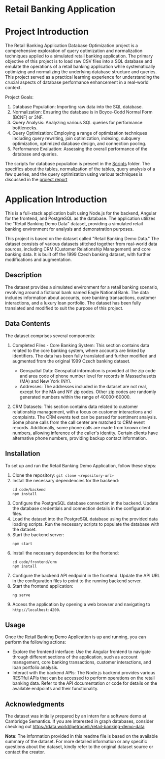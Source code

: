 # Retail Banking Application

# Project Introduction

The Retail Banking Application Database Optimization project is a comprehensive exploration of query optimization and normalization techniques applied to a simulated retail banking application. The primary objective of this project is to load raw CSV files into a SQL database and emulate the operations of a retail banking application while systematically optimizing and normalizing the underlying database structure and queries. This project served as a practical learning experience for understanding the crucial aspects of database performance enhancement in a real-world context.

Project Goals: 
1. Database Population: Importing raw data into the SQL database.
2. Normalization: Ensuring the database is in Boyce-Codd Normal Form (BCNF) or 3NF.
3. Query Analysis: Analyzing various SQL queries for performance bottlenecks.
4. Query Optimization: Employing a range of optimization techniques including query rewriting, join optimization, indexing, subquery optimization, optimized database design, and connection pooling.
5. Performance Evaluation: Assessing the overall performance of the database and queries.

The scripts for database population is present in the [Scripts](./scripts/) folder.
The specifics about the tables, normalization of the tables, query analysis of a few queries, and the query optimization using various techniques is discussed in the [project report](./Project%20Report.pdf)

# Application Introduction

This is a full-stack application built using Node.js for the backend, Angular for the frontend, and PostgreSQL as the database. The application utilizes the "Retail Banking Demo Data" dataset, providing a simulated retail banking environment for analysis and demonstration purposes.

This project is based on the dataset called "Retail Banking Demo Data." The dataset consists of various datasets stitched together from real-world data sources, including CRM (Customer Relationship Management) and core banking data. It is built off the 1999 Czech banking dataset, with further modifications and augmentation.

## Description

The dataset provides a simulated environment for a retail banking scenario, revolving around a fictional bank named Eagle National Bank. The data includes information about accounts, core banking transactions, customer interactions, and a luxury loan portfolio. The dataset has been fully translated and modified to suit the purpose of this project.

## Data Contents

The dataset comprises several components:

1. Completed Files - Core Banking System: This section contains data related to the core banking system, where accounts are linked by identifiers. The data has been fully translated and further modified and augmented from the original 1999 Czech banking dataset.

   - Geospatial Data: Geospatial information is provided at the zip code and area code of phone number level for records in Massachusetts (MA) and New York (NY).
   - Addresses: The addresses included in the dataset are not real, except for the MA and NY zip codes. Other zip codes are randomly generated numbers within the range of 40000-60000.

2. CRM Datasets: This section contains data related to customer relationship management, with a focus on customer interactions and complaints. The CRM events text can be parsed for sentiment analysis. Some phone calls from the call center are matched to CRM event records. Additionally, some phone calls are made from known client numbers, allowing inference of the caller's identity. Certain clients have alternative phone numbers, providing backup contact information.


## Installation

To set up and run the Retail Banking Demo Application, follow these steps:

1. Clone the repository: `git clone <repository-url>`
2. Install the necessary dependencies for the backend:
   ```
   cd code/backend
   npm install
   ```
3. Configure the PostgreSQL database connection in the backend. Update the database credentials and connection details in the configuration files.
4. Load the dataset into the PostgreSQL database using the provided data loading scripts. Run the necessary scripts to populate the database with the dataset.
5. Start the backend server:
   ```
   npm start
   ```
6. Install the necessary dependencies for the frontend:
   ```
   cd code/frontend/crm
   npm install
   ```
7. Configure the backend API endpoint in the frontend. Update the API URL in the configuration files to point to the running backend server.
8. Start the frontend application:
   ```
   ng serve
   ```
9. Access the application by opening a web browser and navigating to `http://localhost:4200`.

## Usage

Once the Retail Banking Demo Application is up and running, you can perform the following actions:

- Explore the frontend interface: Use the Angular frontend to navigate through different sections of the application, such as account management, core banking transactions, customer interactions, and loan portfolio analysis.
- Interact with the backend APIs: The Node.js backend provides various RESTful APIs that can be accessed to perform operations on the retail banking data. Refer to the API documentation or code for details on the available endpoints and their functionality.




## Acknowledgments

The dataset was initially prepared by an intern for a software demo at Cambridge Semantics. If you are interested in graph databases, consider checking out https://data.world/lpetrocelli/retail-banking-demo-data

**Note**: The information provided in this readme file is based on the available summary of the dataset. For more detailed information or any specific questions about the dataset, kindly refer to the original dataset source or contact the creator.




